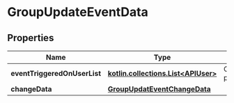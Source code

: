 
# GroupUpdateEventData

## Properties
Name | Type | Description | Notes
------------ | ------------- | ------------- | -------------
**eventTriggeredOnUserList** | [**kotlin.collections.List&lt;APIUser&gt;**](APIUser.md) | Optional. Applicable for participantsAdded/participantsRemoved/adminMade/adminDismissed |  [optional]
**changeData** | [**GroupUpdatEventChangeData**](GroupUpdatEventChangeData.md) |  |  [optional]



